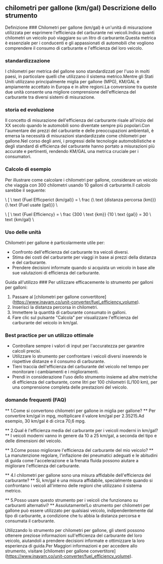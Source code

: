 ## chilometri per gallone (km/gal) Descrizione dello strumento

Definizione ###
Chilometri per gallone (km/gal) è un'unità di misurazione utilizzata per esprimere l'efficienza del carburante nei veicoli.Indica quanti chilometri un veicolo può viaggiare su un litro di carburante.Questa metrica è essenziale per i conducenti e gli appassionati di automobili che vogliono comprendere il consumo di carburante e l'efficienza del loro veicolo.

### standardizzazione
I chilometri per metrica del gallone sono standardizzati per l'uso in molti paesi, in particolare quelli che utilizzano il sistema metrico.Mentre gli Stati Uniti utilizzano principalmente miglia per gallone (MPG), KM/GAL è ampiamente accettato in Europa e in altre regioni.La conversione tra queste due unità consente una migliore comprensione dell'efficienza del carburante tra diversi sistemi di misurazione.

### storia ed evoluzione
Il concetto di misurazione dell'efficienza del carburante risale all'inizio del XX secolo quando le automobili sono diventate sempre più popolari.Con l'aumentare dei prezzi del carburante e delle preoccupazioni ambientali, è emersa la necessità di misurazioni standardizzate come chilometri per gallone.Nel corso degli anni, i progressi delle tecnologie automobilistiche e degli standard di efficienza del carburante hanno portato a misurazioni più accurate e pertinenti, rendendo KM/GAL una metrica cruciale per i consumatori.

### Calcolo di esempio
Per illustrare come calcolare i chilometri per gallone, considerare un veicolo che viaggia con 300 chilometri usando 10 galloni di carburante.Il calcolo sarebbe il seguente:

\ [
\ text {Fuel Efficperict (km/gal)} = \ frac {\ text {distanza percorsa (km)}} {\ text {Fuel usate (gal)}}
\

\ [
\ text {Fuel Efficiency} = \ frac {300 \ text {km}} {10 \ text {gal}} = 30 \ text {km/gal}
\

### Uso delle unità
Chilometri per gallone è particolarmente utile per:
- Confronto dell'efficienza del carburante tra veicoli diversi.
- Stima dei costi del carburante per viaggi in base ai prezzi della distanza e del carburante.
- Prendere decisioni informate quando si acquista un veicolo in base alle sue valutazioni di efficienza del carburante.

Guida all'utilizzo ###
Per utilizzare efficacemente lo strumento per galloni per galloni:
1. Passare al [chilometri per gallone convertitore] (https://www.inayam.co/unit-converter/fuel_efficiency_volume).
2. Inserisci la distanza percorsa in chilometri.
3. Immettere la quantità di carburante consumato in galloni.
4. Fare clic sul pulsante "Calcola" per visualizzare l'efficienza del carburante del veicolo in km/gal.

### Best practice per un utilizzo ottimale
- Controllare sempre i valori di input per l'accuratezza per garantire calcoli precisi.
- Utilizzare lo strumento per confrontare i veicoli diversi inserendo le rispettive distanze e il consumo di carburante.
- Tieni traccia dell'efficienza del carburante del veicolo nel tempo per monitorare i cambiamenti e i miglioramenti.
- Prendi in considerazione l'uso dello strumento insieme ad altre metriche di efficienza del carburante, come litri per 100 chilometri (L/100 km), per una comprensione completa delle prestazioni del veicolo.

### domande frequenti (FAQ)

** 1.Come si convertono chilometri per gallone in miglia per gallone? **
Per convertire km/gal in mpg, moltiplicare il valore km/gal per 2.35215.Ad esempio, 30 km/gal è di circa 70,6 mpg.

** 2.Qual è l'efficienza media del carburante per i veicoli moderni in km/gal? **
I veicoli moderni vanno in genere da 10 a 25 km/gal, a seconda del tipo e delle dimensioni del veicolo.

** 3.Come posso migliorare l'efficienza del carburante del mio veicolo? **
La manutenzione regolare, l'inflazione dei pneumatici adeguati e le abitudini di guida come l'accelerazione e la frenata fluida possono aiutare a migliorare l'efficienza del carburante.

** 4.I chilometri per gallone sono una misura affidabile dell'efficienza del carburante? **
Sì, km/gal è una misura affidabile, specialmente quando si confrontano i veicoli all'interno delle regioni che utilizzano il sistema metrico.

** 5.Posso usare questo strumento per i veicoli che funzionano su carburanti alternativi? **
Assolutamente!Lo strumento per chilometri per gallone può essere utilizzato per qualsiasi veicolo, indipendentemente dal tipo di carburante, a condizione che tu abbia la distanza percorsa e consumata il carburante.

Utilizzando lo strumento per chilometri per gallone, gli utenti possono ottenere preziose informazioni sull'efficienza del carburante del loro veicolo, aiutandoli a prendere decisioni informate e ottimizzare la loro esperienza di guida.Per Maggiori informazioni e per accedere allo strumento, visitare [chilometri per gallone convertitore] (https://www.inayam.co/unit-converter/fuel_efficiency_volume).